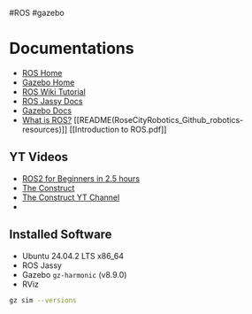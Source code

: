 #ROS #gazebo
# Documentations
- [ROS Home](https://www.ros.org/)
- [Gazebo Home](https://gazebosim.org/home)
- [ROS Wiki Tutorial](https://wiki.ros.org/ROS/Tutorials)
- [ROS Jassy Docs](https://docs.ros.org/en/jazzy/index.html)
- [Gazebo Docs](https://gazebosim.org/docs/latest/getstarted/)
- [What is ROS?](https://www.spiceworks.com/tech/artificial-intelligence/articles/what-is-robot-operating-system/)
[[README(RoseCityRobotics_Github_robotics-resources)]]
[[Introduction to ROS.pdf]]
## YT Videos
- [ROS2 for Beginners in 2.5 hours](https://www.youtube.com/watch?v=HJAE5Pk8Nyw)
- [The Construct](https://www.theconstruct.ai/)
- [The Construct YT Channel](https://www.youtube.com/@TheConstruct/videos)
- 
## Installed Software
- Ubuntu 24.04.2 LTS x86_64
- ROS Jassy
- Gazebo `gz-harmonic` (v8.9.0)
- RViz
```bash
gz sim --versions
```

